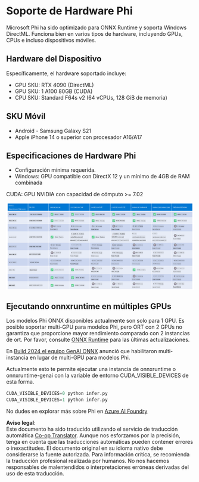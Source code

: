 <!--
CO_OP_TRANSLATOR_METADATA:
{
  "original_hash": "8cdc17ce0f10535da30b53d23fe1a795",
  "translation_date": "2025-05-07T10:53:07+00:00",
  "source_file": "md/01.Introduction/01/01.Hardwaresupport.md",
  "language_code": "es"
}
-->
# Soporte de Hardware Phi

Microsoft Phi ha sido optimizado para ONNX Runtime y soporta Windows DirectML. Funciona bien en varios tipos de hardware, incluyendo GPUs, CPUs e incluso dispositivos móviles.

## Hardware del Dispositivo  
Específicamente, el hardware soportado incluye:

- GPU SKU: RTX 4090 (DirectML)
- GPU SKU: 1 A100 80GB (CUDA)
- CPU SKU: Standard F64s v2 (64 vCPUs, 128 GiB de memoria)

## SKU Móvil

- Android - Samsung Galaxy S21
- Apple iPhone 14 o superior con procesador A16/A17

## Especificaciones de Hardware Phi

- Configuración mínima requerida.
- Windows: GPU compatible con DirectX 12 y un mínimo de 4GB de RAM combinada

CUDA: GPU NVIDIA con capacidad de cómputo >= 7.02

![HardwareSupport](../../../../../translated_images/01.phihardware.5d51b2377cba18afc6949074542f290c56bb278dac3f4f86302aca6d80fffeb9.es.png)

## Ejecutando onnxruntime en múltiples GPUs

Los modelos Phi ONNX disponibles actualmente son solo para 1 GPU. Es posible soportar multi-GPU para modelos Phi, pero ORT con 2 GPUs no garantiza que proporcione mayor rendimiento comparado con 2 instancias de ort. Por favor, consulte [ONNX Runtime](https://onnxruntime.ai/) para las últimas actualizaciones.

En [Build 2024 el equipo GenAI ONNX](https://youtu.be/WLW4SE8M9i8?si=EtG04UwDvcjunyfC) anunció que habilitaron multi-instancia en lugar de multi-GPU para modelos Phi.

Actualmente esto te permite ejecutar una instancia de onnxruntime o onnxruntime-genai con la variable de entorno CUDA_VISIBLE_DEVICES de esta forma.

```Python
CUDA_VISIBLE_DEVICES=0 python infer.py
CUDA_VISIBLE_DEVICES=1 python infer.py
```

No dudes en explorar más sobre Phi en [Azure AI Foundry](https://ai.azure.com)

**Aviso legal**:  
Este documento ha sido traducido utilizando el servicio de traducción automática [Co-op Translator](https://github.com/Azure/co-op-translator). Aunque nos esforzamos por la precisión, tenga en cuenta que las traducciones automáticas pueden contener errores o inexactitudes. El documento original en su idioma nativo debe considerarse la fuente autorizada. Para información crítica, se recomienda la traducción profesional realizada por humanos. No nos hacemos responsables de malentendidos o interpretaciones erróneas derivadas del uso de esta traducción.